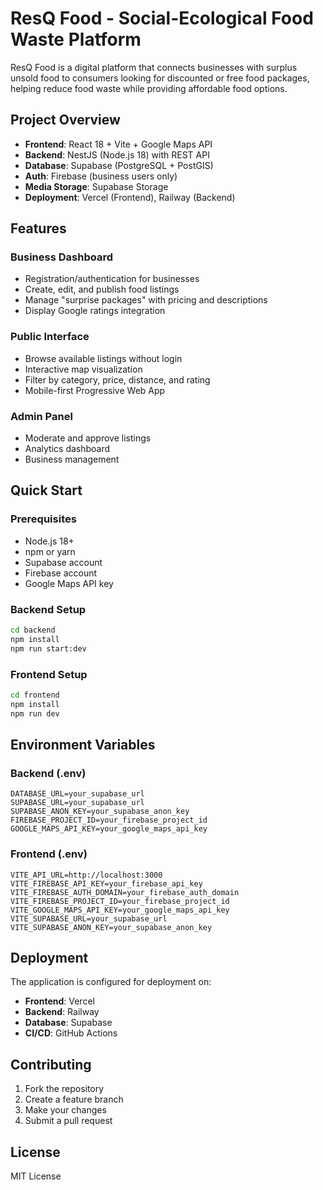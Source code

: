 # ResQ Food - Social-Ecological Food Waste Platform

ResQ Food is a digital platform that connects businesses with surplus unsold food to consumers looking for discounted or free food packages, helping reduce food waste while providing affordable food options.

## Project Overview

- **Frontend**: React 18 + Vite + Google Maps API
- **Backend**: NestJS (Node.js 18) with REST API
- **Database**: Supabase (PostgreSQL + PostGIS)
- **Auth**: Firebase (business users only)
- **Media Storage**: Supabase Storage
- **Deployment**: Vercel (Frontend), Railway (Backend)

## Features

### Business Dashboard
- Registration/authentication for businesses
- Create, edit, and publish food listings
- Manage "surprise packages" with pricing and descriptions
- Display Google ratings integration

### Public Interface
- Browse available listings without login
- Interactive map visualization
- Filter by category, price, distance, and rating
- Mobile-first Progressive Web App

### Admin Panel
- Moderate and approve listings
- Analytics dashboard
- Business management

## Quick Start

### Prerequisites
- Node.js 18+
- npm or yarn
- Supabase account
- Firebase account
- Google Maps API key

### Backend Setup
```bash
cd backend
npm install
npm run start:dev
```

### Frontend Setup
```bash
cd frontend
npm install
npm run dev
```

## Environment Variables

### Backend (.env)
```
DATABASE_URL=your_supabase_url
SUPABASE_URL=your_supabase_url
SUPABASE_ANON_KEY=your_supabase_anon_key
FIREBASE_PROJECT_ID=your_firebase_project_id
GOOGLE_MAPS_API_KEY=your_google_maps_api_key
```

### Frontend (.env)
```
VITE_API_URL=http://localhost:3000
VITE_FIREBASE_API_KEY=your_firebase_api_key
VITE_FIREBASE_AUTH_DOMAIN=your_firebase_auth_domain
VITE_FIREBASE_PROJECT_ID=your_firebase_project_id
VITE_GOOGLE_MAPS_API_KEY=your_google_maps_api_key
VITE_SUPABASE_URL=your_supabase_url
VITE_SUPABASE_ANON_KEY=your_supabase_anon_key
```

## Deployment

The application is configured for deployment on:
- **Frontend**: Vercel
- **Backend**: Railway
- **Database**: Supabase
- **CI/CD**: GitHub Actions

## Contributing

1. Fork the repository
2. Create a feature branch
3. Make your changes
4. Submit a pull request

## License

MIT License 
